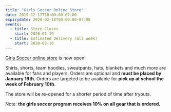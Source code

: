```yaml
---
title: "Girls Soccer Online Store"
date: 2019-12-17T18:00:00-07:00
expirydate: 2020-02-18T00:00:00-07:00
events:
  - title: Store Closes
    start: 2020-01-19
  - title: Estimated Delivery (all week)
    start: 2020-02-10
---
```


[Girls Soccer online store] is now open!

<!--more-->

Shirts, shorts, team hoodies, sweatpants, hats, blankets and much more are
available for fans and players. Orders are optional and **must be placed by
January 19th**. Orders are targeted to be available for **pick up at school the
week of February 10th**.

The store will be re-opened for a shorter period of time after tryouts.

Note: **the girls soccer program receives 10% on all gear that is ordered.**

[girls soccer online store]: https://frhsgirlssoccer2020.itemorder.com/sale
